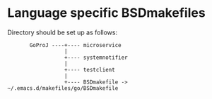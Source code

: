 # Language specific BSDmakefiles

Directory should be set up as follows:

~~~
       GoProJ ----+---- microservice
                  |
                  +---- systemnotifier
                  |
                  +---- testclient
                  |
                  +---- BSDmakefile -> ~/.emacs.d/makefiles/go/BSDmakefile
~~~
